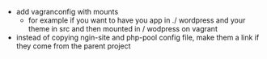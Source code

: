 * add vagranconfig with mounts
  * for example if you want to have you app in ./ wordpress and your theme in src and then mounted in / wodpress on vagrant
* instead of copying  ngin-site and php-pool config file, make them a link if they come from the parent project 
